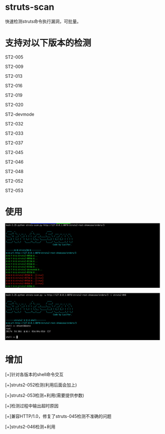 # struts-scan
快速检测struts命令执行漏洞，可批量。

# 支持对以下版本的检测

ST2-005

ST2-009

ST2-013

ST2-016

ST2-019

ST2-020

ST2-devmode

ST2-032

ST2-033

ST2-037

ST2-045

ST2-046

ST2-048

ST2-052

ST2-053

# 使用
![image](./images/poc.png)

![image](./images/exp.png)

# 增加
[+]针对各版本的shell命令交互

[+]struts2-052检测(利用后面会加上)

[+]struts2-053检测+利用(需要提供参数)

[+]检测过程中输出超时原因

[+]兼容HTTP/1.0，修复了struts-045检测不准确的问题

[+]struts2-046检测+利用
